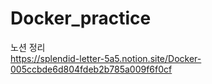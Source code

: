 # Docker_practice

노션 정리  
https://splendid-letter-5a5.notion.site/Docker-005ccbde6d804fdeb2b785a009f6f0cf
